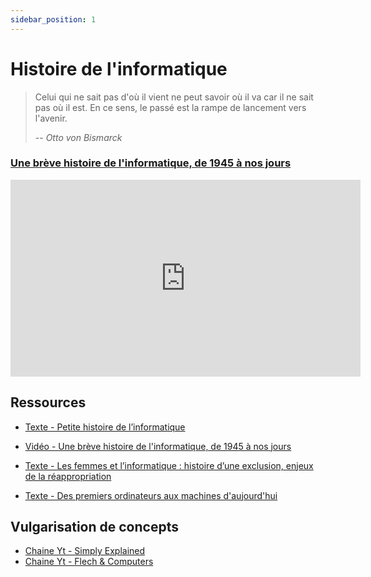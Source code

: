 ```yaml
---
sidebar_position: 1
---
```


# Histoire de l'informatique

> Celui qui ne sait pas d'où il vient ne peut savoir où il va car il ne sait pas où il est. En ce sens, le passé est la rampe de lancement vers l'avenir.
>
> -- <cite>Otto von Bismarck</cite>


### [Une brève histoire de l'informatique, de 1945 à nos jours](https://https://youtu.be/dcN9QXxmRqk "Une brève histoire de l'informatique, de 1945 à nos jours")

<iframe width="560" height="315" src="https://www.youtube.com/embed/dcN9QXxmRqk" title="YouTube video player" frameborder="0" allow="accelerometer; autoplay; clipboard-write; encrypted-media; gyroscope; picture-in-picture" allowfullscreen></iframe>


##  Ressources

* [Texte - Petite histoire de l’informatique](https://www.bm-lyon.fr/nos-blogs/fablab/l-idee-du-mois/article/petite-histoire-de-l-informatique)

*  [Vidéo - Une brève histoire de l'informatique, de 1945 à nos jours](https://youtu.be/dcN9QXxmRqk)

* [Texte - Les femmes et l’informatique : histoire d’une exclusion, enjeux de la réappropriation](https://www.ritimo.org/Les-femmes-et-l-informatique-histoire-d-une-exclusion-enjeux-de-la)

* [Texte - Des premiers ordinateurs aux machines d'aujourd'hui](https://www.superprof.fr/blog/la-bible-des-informaticiens/)

## Vulgarisation de concepts

* [Chaine Yt - Simply Explained ](https://www.youtube.com/c/Savjee)
* [Chaine Yt -  Flech & Computers ](https://www.youtube.com/c/FlechComputers)

